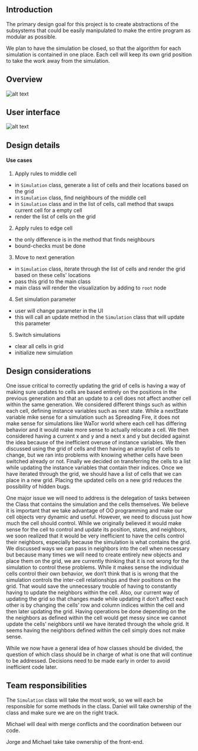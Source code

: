 ## Introduction

The primary design goal for this project is to create abstractions of
the subsystems that could be easily manipulated to make the entire
program as modular as possible.

We plan to have the simulation be closed, so that the algorithm for
each simulation is contained in one place. Each cell will keep its
own grid position to take the work away from the simulation.

## Overview

![alt text](https://coursework.cs.duke.edu/compsci308_2019spring/cellsociety_team14/blob/master/doc/class_layout.png "class layout text")


## User interface

![alt text](https://coursework.cs.duke.edu/compsci308_2019spring/cellsociety_team14/blob/master/doc/user_interface_plan.jpeg "Plan text")

## Design details

#### Use cases
1) Apply rules to middle cell
- in `Simulation` class, generate a list of cells and their locations based on the grid
- in `Simulation` class, find neighbours of the middle cell
- in `Simulation` class and in the list of cells, call method that swaps current cell for a empty cell
- render the list of cells on the grid

2) Apply rules to edge cell
- the only difference is in the method that finds neighbours
- bound-checks must be done

3) Move to next generation
- in `Simulation` class, iterate through the list of cells and render the grid based on these cells' locations
- pass this grid to the main class
- main class will render the visualization by adding to `root` node

4) Set simulation parameter
- user will change parameter in the UI
- this will call an update method in the `Simulation` class that will update this parameter

5) Switch simulations
- clear all cells in grid
- initialize new simulation

## Design considerations

One issue critical to correctly updating the grid of cells is having a way of making sure updates to cells are based entirely on the positions in the previous generation and that an update to a cell does not affect another cell within the same generation. We considered different things such as within each cell, defining instance variables such as next state. While a nextState variable mike sense for a simulation such as Spreading Fire, it does not make sense for simulations like WaTor world where each cell has differing behavior and it would make more sense to actually relocate a cell. We then considered having a current x and y and a next x and y but decided against the idea because of the inefficient overuse of instance variables. We then discussed using the grid of cells and then having an arraylist of cells to change, but we ran into problems with knowing whether cells have been switched already or not. Finally we decided on transferring the cells to a list while updating the instance variables that contain their indices. Once we have iterated through the grid, we should have a list of cells that we can place in a new grid. Placing the updated cells on a new grid reduces the possibility of hidden bugs.


One major issue we will need to address is the delegation of tasks between the Class that contains the simulation and the cells themselves. We believe it is important that we take advantage of OO programming and make our cell objects very dynamic and useful. However, we need to discuss just how much the cell should control. While we originally believed it would make sense for the cell to control and update its position, states, and neighbors, we soon realized that it would be very inefficient to have the cells control their neighbors, especially because the simulation is what contains the grid. We discussed ways we can pass in neighbors into the cell when necessary but because many times we will need to create entirely new objects and place them on the grid, we are currently thinking that it is not wrong for the simulation to control these problems. While it makes sense the individual cells control their own behavior, we don’t think that is is wrong that the simulation controls the inter-cell relationships and their positions on the grid. That would save the unnecessary trouble of having to constantly having to update the neighbors within the cell. Also, our current way of updating the grid so that changes made while updating it don’t affect each other is by changing the cells’ row and column indices within the cell and then later updating the grid. Having operations be done depending on the the neighbors as defined within the cell would get messy since we cannot update the cells’ neighbors until we have iterated through the whole grid. It seems having the neighbors defined within the cell simply does not make sense.


While we now have a general idea of how classes should be divided, the question of which class should be in charge of what is one that will continue to be addressed. Decisions need to be made early in order to avoid inefficient code later.


## Team responsibilities

The `Simulation` class will take the most work, so we will each be responsible for some methods in the class. Daniel will take ownership of the class and make sure we are on the right track.

Michael will deal with merge conflicts and the coordination between our code.

Jorge and Michael take take ownership of the front-end.
